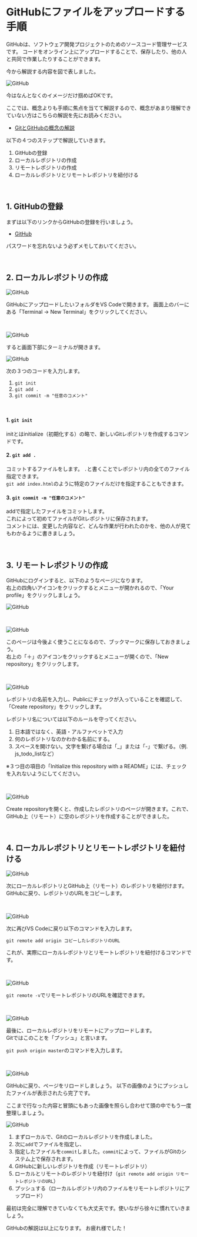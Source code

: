 # GitHubにファイルをアップロードする手順

GitHubは、ソフトウェア開発プロジェクトのためのソースコード管理サービスです。
コードをオンライン上にアップロードすることで、保存したり、他の人と共同で作業したりすることができます。

今から解説する内容を図で表しました。

![GitHub](img/github_explain1.jpg)

今はなんとなくのイメージだけ掴めばOKです。

ここでは、概念よりも手順に焦点を当てて解説するので、概念があまり理解できていない方はこちらの解説を先にお読みください。

- [GitとGitHubの概念の解説](https://github.com/NexSeed00/git_basic)


以下の４つのステップで解説していきます。

1. GitHubの登録
2. ローカルレポジトリの作成
3. リモートレポジトリの作成
4. ローカルレポジトリとリモートレポジトリを紐付ける

<br>

## 1. GitHubの登録

まずは以下のリンクからGitHubの登録を行いましょう。
- [GitHub](https://github.com/)

パスワードを忘れないよう必ずメモしておいてください。

<br>

## 2. **ローカル**レポジトリの作成

![GitHub](img/github4.png)

GitHubにアップロードしたいフォルダをVS Codeで開きます。
画面上のバーにある「Terminal → New Terminal」をクリックしてください。

<br>

![GitHub](img/github5.png)

すると画面下部にターミナルが開きます。


![GitHub](img/github6.png)

次の３つのコードを入力します。
1. `git init`
2. `git add .`
3. `git commit -m "任意のコメント"`

<br>

#### 1.  `git init`

initとはinitialize（初期化する）の略で、新しいGitレポジトリを作成するコマンドです。

#### 2.  `git add .`

コミットするファイルをします。
`.`と書くことでレポジトリ内の全てのファイル指定できます。<br>
`git add index.html`のように特定のファイルだけを指定することもできます。


#### 3. `git commit -m "任意のコメント"`
addで指定したファイルをコミットします。<br>
これによって初めてファイルがGitレポジトリに保存されます。<br>
コメントには、変更した内容など、どんな作業が行われたのかを、他の人が見てもわかるように書きましょう。

<br>


## 3. **リモート**レポジトリの作成


GitHubにログインすると、以下のようなページになります。<br>
右上の四角いアイコンをクリックするとメニューが開かれるので、「Your profile」をクリックしましょう。

![GitHub](img/github1.png)

<br>

![GitHub](img/github2.png)

このページは今後よく使うことになるので、ブックマークに保存しておきましょう。<br>
右上の「＋」のアイコンをクリックするとメニューが開くので、「New repository」をクリックします。


<br>

![GitHub](img/github3-1.png)

レポジトリの名前を入力し、Publicにチェックが入っていることを確認して、「Create repository」をクリックします。

レポジトリ名については以下のルールを守ってください。

1. 日本語ではなく、英語・アルファベットで入力
2. 何のレポジトリなのかわかる名前にする。
3. スペースを開けない。文字を繋げる場合は「_」または「-」で繋げる。（例. js_todo_listなど）

※３つ目の項目の「Initialize this repository with a README」には、チェックを入れないようにしてください。

<br>

![GitHub](img/github3-2.png)

Create repositoryを開くと、作成したレポジトリのページが開きます。これで、GitHub上（リモート）に空のレポジトリを作成することができました。

<br>



## 4. ローカルレポジトリとリモートレポジトリを紐付ける

![GitHub](img/github7.png)

次にローカルレポジトリとGitHub上（リモート）のレポジトリを紐付けます。
GitHubに戻り、レポジトリのURLをコピーします。

<br>

![GitHub](img/github8.png)

次に再びVS Codeに戻り以下のコマンドを入力します。

`git remote add origin コピーしたレポジトリのURL`

これが、実際にローカルレポジトリとリモートレポジトリを紐付けるコマンドです。

<br>

![GitHub](img/github9.png)


`git remote -v`でリモートレポジトリのURLを確認できます。

<br>

![GitHub](img/github10.png)

最後に、ローカルレポジトリをリモートにアップロードします。<br>
Gitではこのことを「プッシュ」と言います。

`git push origin master`のコマンドを入力します。

<br>

![GitHub](img/github11.png)

GitHubに戻り、ページをリロードしましょう。
以下の画像のようにプッシュしたファイルが表示されたら完了です。

ここまで行なった内容と冒頭にもあった画像を照らし合わせて頭の中でもう一度整理しましょう。

![GitHub](img/github_explain1.jpg)

1. まずローカルで、Gitのローカルレポジトリを作成しました。
2. 次に`add`でファイルを指定し、
3. 指定したファイルを`commit`しました。`commit`によって、ファイルがGitのシステム上で保存されます。
4. GitHubに新しいレポジトリを作成（リモートレポジトリ）
5. ローカルとリモートのレポジトリを紐付け（`git remote add origin リモートレポジトリのURL`）
6. プッシュする（ローカルレポジトリ内のファイルをリモートレポジトリにアップロード）

最初は完全に理解できていなくても大丈夫です。使いながら徐々に慣れていきましょう。

GitHubの解説は以上になります。
お疲れ様でした！



